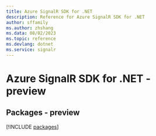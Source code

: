 ```yaml
---
title: Azure SignalR SDK for .NET
description: Reference for Azure SignalR SDK for .NET
author: sffamily
ms.author: zhshang
ms.data: 08/02/2023
ms.topic: reference
ms.devlang: dotnet
ms.service: signalr
---
```

# Azure SignalR SDK for .NET - preview
## Packages - preview
[!INCLUDE [packages](signalr-index.md)]